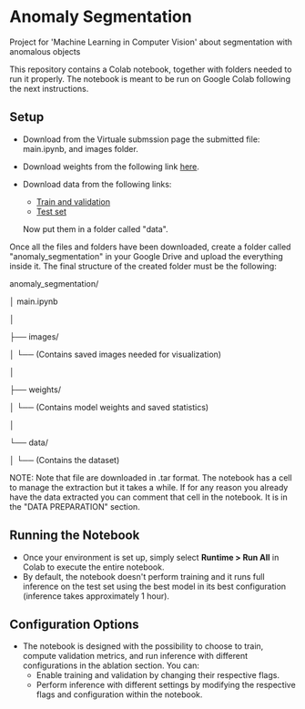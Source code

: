 # Anomaly Segmentation
Project for 'Machine Learning in Computer Vision' about segmentation with anomalous objects

This repository contains a Colab notebook, together with folders needed to run it properly.
The notebook is meant to be run on Google Colab following the next instructions.

## Setup
- Download from the Virtuale submssion page the submitted file: main.ipynb, and images folder.
- Download weights from the following link [here](https://liveunibo-my.sharepoint.com/:f:/g/personal/mattia_gualandi2_studio_unibo_it/Elw7eSBUn6lAmBM6KN308mIBiQmbeXD85AHo1OL6YQxZGA?e=nNsc2s).
- Download data from the following links:
   - [Train and validation](https://people.eecs.berkeley.edu/~hendrycks/streethazards_train.tar)
   - [Test set](https://people.eecs.berkeley.edu/~hendrycks/streethazards_test.tar)
     
   Now put them in a folder called "data".

Once all the files and folders have been downloaded, create a folder called "anomaly_segmentation" in your Google Drive and upload the everything inside it.
The final structure of the created folder must be the following:

anomaly_segmentation/

│   main.ipynb

│

├── images/

│   └── (Contains saved images needed for visualization)

│

├── weights/

│   └── (Contains model weights and saved statistics)

│

└── data/

│   └── (Contains the dataset)

NOTE: Note that file are downloaded in .tar format. The notebook has a cell to manage the extraction but it takes a while.
If for any reason you already have the data extracted you can comment that cell in the notebook. It is in the "DATA PREPARATION" section.

## Running the Notebook

- Once your environment is set up, simply select **Runtime > Run All** in Colab to execute the entire notebook.
- By default, the notebook doesn't perform training and it runs full inference on the test set using the best model in its best configuration (inference takes approximately 1 hour).

## Configuration Options

- The notebook is designed with the possibility to choose to train, compute validation metrics, and run inference with different configurations in the ablation section. 
You can:
  - Enable training and validation by changing their respective flags.
  - Perform inference with different settings by modifying the respective flags and configuration within the notebook.

